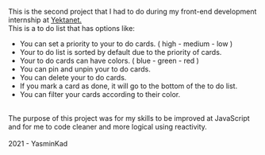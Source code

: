 This is the second project that I had to do during my front-end development internship at <a href="https://www.yektanet.com">Yektanet.</a><br>
This is a to do list that has options like:
<ul>
  <li> You can set a priority to your to do cards. ( high - medium - low )</li>
  <li> Your to do list is sorted by default due to the priority of cards. </li>
  <li> Your to do cards can have colors. ( blue - green - red )</li>
  <li> You can pin and unpin your to do cards.</li>
  <li> You can delete your to do cards.</li>
  <li> If you mark a card as done,  it will go to the bottom of the to do list.</li>
  <li> You can filter your cards according to their color.</li>
</ul><br>
The purpose of this project was for my skills to be improved at JavaScript and for me to code cleaner and more logical using reactivity.<br>
<br>
2021 - YasminKad
